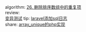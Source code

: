 

algorithm: 
[26. 删除排序数组中的重复项](/algorithm/arts_week22_20200113/solution.js)  
review:  
[变异测试](/review/arts_week22_20200113/readme.md)
tip: 
[laravel添加sql日志](/tip/arts_week22_20200113/laravel添加sql日志.md)  
share: 
[array_unique的php实现](/share/arts_week22_20200113/array_unique的php实现.md)
